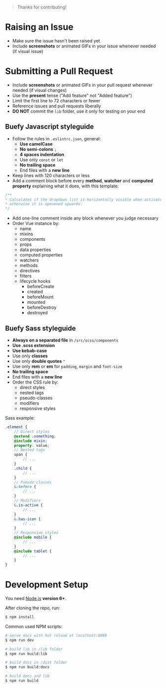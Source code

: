 > Thanks for contributing!

# Raising an Issue

* Make sure the issue hasn't been raised yet
* Include **screenshots** or animated GIFs in your issue whenever needed (if visual issue)

# Submitting a Pull Request

* Include **screenshots** or animated GIFs in your pull request whenever needed (if visual changes)
* Use the **present** tense ("Add feature" not "Added feature")
* Limit the first line to 72 characters or fewer
* Reference issues and pull requests liberally
* **DO NOT** commit the ``lib`` folder, use it only for testing on your end

## Buefy Javascript styleguide

* Follow the rules in ``.eslintrc.json``, general:
    * **Use camelCase**
    * **No semi-colons** `;`
    * **4 spaces indentation**
    * Use only ``const`` or ``let``
    * **No trailing space**
    * End files with a **new line**
* Keep lines with 120 characters or less
* Add a comment block before every **method**, **watcher** and **computed property** explaining what it does, with this template:
```javascript
/**
* Calculates if the dropdown list is horizontally visible when activated,
* otherwise it is openened upwards.
*/
```
* Add one-line comment inside any block whenever you judge necessary
* Order Vue instance by:
    * name
    * mixins
    * components
    * props
    * data properties
    * computed properties
    * watchers
    * methods
    * directives
    * filters
    * lifecycle hooks
        * beforeCreate
        * created
        * beforeMount
        * mounted
        * beforeDestroy
        * destroyed

## Buefy Sass styleguide

* **Always on a separated file** in ``/src/scss/components``
* **Use .scss extension**
* **Use kebab-case**
* Use only **classes**
* Use only **double quotes** ``"``
* Use only **rem** or **em** for ``padding``, ``margin`` and ``font-size``
* **No trailing space**
* End files with a **new line**
* Order the CSS rule by:
    * direct styles
    * nested tags
    * pseudo-classes
    * modifiers
    * responsive styles

Sass example:
```scss
.element {
    // Direct styles
    @extend .something;
    @include mixin;
    property: value;
    // Nested tags
    span {
        // ...
    }
    .child {
        // ...
    }
    // Pseudo-classes
    &:before {
        // ...
    }
    // Modifiers
    &.is-active {
        // ...
    }
    &.has-icon {
        // ...
    }
    // Responsive styles
    @include mobile {
        // ...
    }
    @include tablet {
        // ...
    }
}
```

# Development Setup

You need [Node.js](http://nodejs.org/) **version 6+**.

After cloning the repo, run:

```bash
$ npm install
```

Common used NPM scripts:

```bash
# serve docs with hot reload at localhost:8080
$ npm run dev

# build lib in /lib folder
$ npm run build:lib

# build docs in /dist folder
$ npm run build:docs

# build docs and lib
$ npm run build
```
